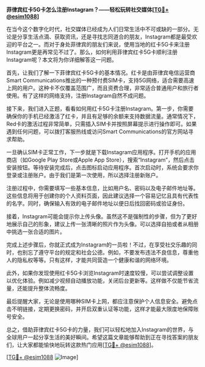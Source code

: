 **菲律宾红卡5G卡怎么注册Instagram？——轻松玩转社交媒体[[TG💪+ @esim1088](https://t.me/s/esim1088)]**

在当今这个数字化时代，社交媒体已经成为人们日常生活中不可或缺的一部分。无论是分享生活点滴、获取资讯，还是寻找志同道合的朋友，Instagram都是最受欢迎的平台之一。而对于身处菲律宾的朋友们来说，使用当地的红卡5G卡来注册Instagram更是再常见不过了。那么，如何利用菲律宾红卡5G卡顺利注册Instagram呢？本文将为你详细解答这一问题。

首先，让我们了解一下菲律宾红卡5G卡的基本情况。红卡是由菲律宾电信运营商Smart Communications推出的一种预付费SIM卡，支持5G网络，适合需要高速上网的用户。这种卡不仅覆盖范围广，而且资费合理，非常适合普通用户和旅行者使用。有了这样的网络支持，注册Instagram自然不成问题。

接下来，我们进入正题，看看如何用红卡5G卡注册Instagram。第一步，你需要确保你的手机已经激活了红卡，并且有足够的余额来支持数据流量。通常情况下，Red卡的激活过程非常简单，只需插入SIM卡并按照屏幕提示进行操作即可。如果遇到任何问题，可以拨打客服热线或访问Smart Communications的官方网站寻求帮助。

一旦确认SIM卡正常工作，下一步就是下载Instagram应用程序。打开手机的应用商店（如Google Play Store或Apple App Store），搜索“Instagram”，然后点击安装按钮。等待安装完成后，点击图标启动应用程序。首次启动时，系统会要求你登录或注册账户。由于我们是第一次使用，所以选择注册新账户。

注册过程中，你需要填写一些基本信息，比如用户名、密码以及电子邮件地址等。这些信息将用于创建你的个人资料页面，因此建议选择一个容易记忆且具有代表性的名字。同时，确保输入有效的电子邮件地址以便日后找回密码或验证身份。

接着，Instagram可能会提示你上传头像。虽然这不是强制性的步骤，但为了更好地展示自己的形象，建议上传一张清晰的照片作为头像。可以选择自拍或者从相册中挑选一张合适的图片。

完成上述步骤后，你就正式成为Instagram的一员啦！不过，在享受社交乐趣的同时，也别忘了遵守平台的规定和社会公德。例如，不要发布违法不良信息，尊重他人的隐私权等等。只有这样，才能共同营造一个健康和谐的网络环境。

此外，如果你发现使用红卡5G卡浏览Instagram时速度较慢，可以尝试调整设置以优化体验。例如减少视频自动播放功能，关闭后台更新等。这样做不仅能节省流量，还能提升整体流畅度。

最后提醒大家，无论是使用哪种SIM卡上网，都应注意保护个人信息安全。避免点击不明链接，定期更换密码，并开启双重认证等功能，这样才能最大限度地保障账号安全。

总之，借助菲律宾红卡5G卡的力量，我们可以轻松地加入Instagram的世界，与全球用户一起分享生活的美好瞬间。希望这篇文章能够帮助到正在寻找答案的朋友们，让大家都能愉快地玩转这款热门应用[[TG💪+ @esim1088](https://t.me/s/esim1088)]。

[[TG💪+ @esim1088](https://t.me/s/esim1088) ![Image](https://i.postimg.cc/4NQfJmqS/Snipaste-2025-05-13-00-14-12.png)]